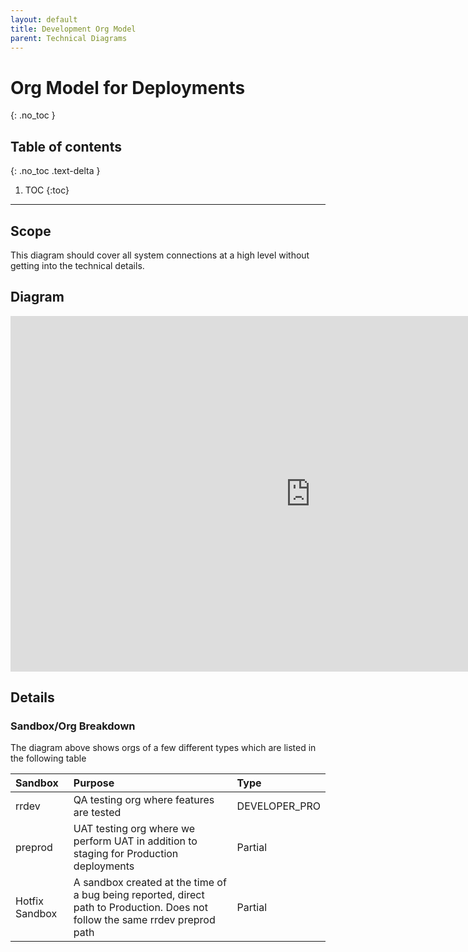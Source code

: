 ```yaml
---
layout: default
title: Development Org Model
parent: Technical Diagrams
---
```


# Org Model for Deployments
{: .no_toc }

## Table of contents
{: .no_toc .text-delta }

1. TOC
{:toc}

---

## Scope

This diagram should cover all system connections at a high level without getting into the technical details.

## Diagram

<iframe src="https://docs.google.com/presentation/d/e/2PACX-1vTQunR9nwT8r4D54AtjhEvSVMlTBIGlQf48isHGt5FSmb-Jc0ZRaTVMPVs2CuPFG6MT_ruGZz3e-89L/embed?start=true&loop=false&delayms=3000" frameborder="0" width="960" height="569" allowfullscreen="true" mozallowfullscreen="true" webkitallowfullscreen="true"></iframe>

## Details

### Sandbox/Org Breakdown

The diagram above shows orgs of a few different types which are listed in the following table

| Sandbox    | Purpose   | Type |
|:---------------|:---------------------|:-------------------------|
| rrdev | QA testing org where features are tested | DEVELOPER_PRO |
| preprod | UAT testing org where we perform UAT in addition to staging for Production deployments | Partial |
| Hotfix Sandbox | A sandbox created at the time of a bug being reported, direct path to Production.  Does not follow the same rrdev preprod path | Partial |